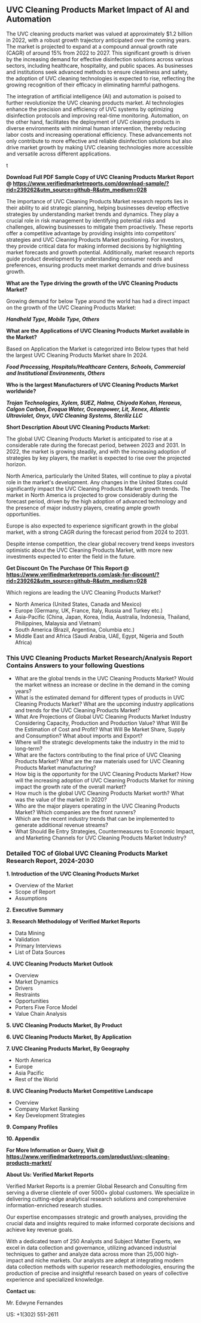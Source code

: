 <h2>UVC Cleaning Products Market Impact of AI and Automation</h2><p>The UVC cleaning products market was valued at approximately $1.2 billion in 2022, with a robust growth trajectory anticipated over the coming years. The market is projected to expand at a compound annual growth rate (CAGR) of around 15% from 2022 to 2027. This significant growth is driven by the increasing demand for effective disinfection solutions across various sectors, including healthcare, hospitality, and public spaces. As businesses and institutions seek advanced methods to ensure cleanliness and safety, the adoption of UVC cleaning technologies is expected to rise, reflecting the growing recognition of their efficacy in eliminating harmful pathogens.</p><p>The integration of artificial intelligence (AI) and automation is poised to further revolutionize the UVC cleaning products market. AI technologies enhance the precision and efficiency of UVC systems by optimizing disinfection protocols and improving real-time monitoring. Automation, on the other hand, facilitates the deployment of UVC cleaning products in diverse environments with minimal human intervention, thereby reducing labor costs and increasing operational efficiency. These advancements not only contribute to more effective and reliable disinfection solutions but also drive market growth by making UVC cleaning technologies more accessible and versatile across different applications.</p>t</p><p id="" class=""><strong>Download Full PDF Sample Copy of UVC Cleaning Products Market Report @ <a href="https://www.verifiedmarketreports.com/download-sample/?rid=239262&utm_source=github-R&utm_medium=028" target="_blank">https://www.verifiedmarketreports.com/download-sample/?rid=239262&utm_source=github-R&utm_medium=028</a></strong></p><p>The importance of&nbsp;UVC Cleaning Products Market research reports lies in their ability to aid strategic planning, helping businesses develop effective strategies by understanding market trends and dynamics. They play a crucial role in risk management by identifying potential risks and challenges, allowing businesses to mitigate them proactively. These reports offer a competitive advantage by providing insights into competitors' strategies and UVC Cleaning Products Market positioning. For investors, they provide critical data for making informed decisions by highlighting market forecasts and growth potential. Additionally, market research reports guide product development by understanding consumer needs and preferences, ensuring products meet market demands and drive business growth.</p><p><strong>What are the&nbsp;Type driving the growth of the UVC Cleaning Products Market?</strong></p><p id="" class="">Growing demand for below Type around the world has had a direct impact on the growth of the UVC Cleaning Products Market:</p><em><strong>Handheld Type, Mobile Type, Others</strong></em></p><strong>What are the&nbsp;Applications&nbsp;of UVC Cleaning Products Market available in the Market?</strong></p><p id="" class="">Based on Application the Market is categorized into Below types that held the largest UVC Cleaning Products Market share In 2024.</p><em><strong>Food Processing, Hospitals/Healthcare Centers, Schools, Commercial and Institutional Environments, Others</strong></em></p><strong>Who is the largest Manufacturers of UVC Cleaning Products Market worldwide?</strong></p><p><em><strong>Trojan Technologies, Xylem, SUEZ, Halma, Chiyoda Kohan, Heraeus, Calgon Carbon, Evoqua Water, Oceanpower, Lit, Xenex, Atlantic Ultraviolet, Onyx, UVC Cleaning Systems, Steriliz LLC</strong></em></p><p id="" class=""><strong>Short Description About UVC Cleaning Products Market:</strong></p><p>The global UVC Cleaning Products Market is anticipated to rise at a considerable rate during the forecast period, between 2023 and 2031. In 2022, the market is growing steadily, and with the increasing adoption of strategies by key players, the market is expected to rise over the projected horizon.</p><p>North America, particularly the United States, will continue to play a pivotal role in the market's development. Any changes in the United States could significantly impact the UVC Cleaning Products Market growth trends. The market in North America is projected to grow considerably during the forecast period, driven by the high adoption of advanced technology and the presence of major industry players, creating ample growth opportunities.</p><p>Europe is also expected to experience significant growth in the global market, with a strong CAGR during the forecast period from 2024 to 2031.</p><p>Despite intense competition, the clear global recovery trend keeps investors optimistic about the UVC Cleaning Products Market, with more new investments expected to enter the field in the future.</p><p id="" class=""><strong>Get Discount On The Purchase Of This Report @ <a href="https://www.verifiedmarketreports.com/ask-for-discount/?rid=239262&utm_source=github-R&utm_medium=028" target="_blank">https://www.verifiedmarketreports.com/ask-for-discount/?rid=239262&utm_source=github-R&utm_medium=028</a></strong></p>Which regions are leading the UVC Cleaning Products Market?</p><ul><li>North America (United States, Canada and Mexico)</li><li>Europe (Germany, UK, France, Italy, Russia and Turkey etc.)</li><li>Asia-Pacific (China, Japan, Korea, India, Australia, Indonesia, Thailand, Philippines, Malaysia and Vietnam)</li><li>South America (Brazil, Argentina, Columbia etc.)</li><li>Middle East and Africa (Saudi Arabia, UAE, Egypt, Nigeria and South Africa)</li></ul><h3 id="" class="">This UVC Cleaning Products Market Research/Analysis Report Contains Answers to your following Questions</h3><ul><li>What are the global trends in the UVC Cleaning Products Market? Would the market witness an increase or decline in the demand in the coming years?</li><li>What is the estimated demand for different types of products in UVC Cleaning Products Market? What are the upcoming industry applications and trends for the UVC Cleaning Products Market?</li><li>What Are Projections of Global UVC Cleaning Products Market Industry Considering Capacity, Production and Production Value? What Will Be the Estimation of Cost and Profit? What Will Be Market Share, Supply and Consumption? What about imports and Export?</li><li>Where will the strategic developments take the industry in the mid to long-term?</li><li>What are the factors contributing to the final price of UVC Cleaning Products Market? What are the raw materials used for UVC Cleaning Products Market manufacturing?</li><li>How big is the opportunity for the UVC Cleaning Products Market? How will the increasing adoption of UVC Cleaning Products Market for mining impact the growth rate of the overall market?</li><li>How much is the global UVC Cleaning Products Market worth? What was the value of the market In 2020?</li><li>Who are the major players operating in the UVC Cleaning Products Market? Which companies are the front runners?</li><li>Which are the recent industry trends that can be implemented to generate additional revenue streams?</li><li>What Should Be Entry Strategies, Countermeasures to Economic Impact, and Marketing Channels for UVC Cleaning Products Market Industry?</li></ul><h3 id="" class="">Detailed TOC of Global UVC Cleaning Products Market Research Report, 2024-2030</h3><p id="" class=""><strong>1. Introduction of the UVC Cleaning Products Market</strong></p><ul><li>Overview of the Market</li><li>Scope of Report</li><li>Assumptions</li></ul><p id="" class=""><strong>2. Executive Summary</strong></p><p id="" class=""><strong>3. Research Methodology of Verified Market Reports</strong></p><ul><li>Data Mining</li><li>Validation</li><li>Primary Interviews</li><li>List of Data Sources</li></ul><p id="" class=""><strong>4. UVC Cleaning Products Market Outlook</strong></p><ul><li>Overview</li><li>Market Dynamics</li><li>Drivers</li><li>Restraints</li><li>Opportunities</li><li>Porters Five Force Model</li><li>Value Chain Analysis</li></ul><p id="" class=""><strong>5. UVC Cleaning Products Market, By Product</strong></p><p id="" class=""><strong>6. UVC Cleaning Products Market, By Application</strong></p><p id="" class=""><strong>7. UVC Cleaning Products Market, By Geography</strong></p><ul><li>North America</li><li>Europe</li><li>Asia Pacific</li><li>Rest of the World</li></ul><p id="" class=""><strong>8. UVC Cleaning Products Market Competitive Landscape</strong></p><ul><li>Overview</li><li>Company Market Ranking</li><li>Key Development Strategies</li></ul><p id="" class=""><strong>9. Company Profiles</strong></p><p id="" class=""><strong>10. Appendix</strong></p><p id="" class=""><strong>For More Information or Query, Visit @ <a href="https://www.verifiedmarketreports.com/product/uvc-cleaning-products-market/" target="_blank">https://www.verifiedmarketreports.com/product/uvc-cleaning-products-market/</a></strong></p><p id="" class=""><strong>About Us: Verified Market Reports</strong></p><p id="" class="">Verified Market Reports is a premier Global Research and Consulting firm serving a diverse clientele of over 5000+ global customers. We specialize in delivering cutting-edge analytical research solutions and comprehensive information-enriched research studies.</p><p id="" class="">Our expertise encompasses strategic and growth analyses, providing the crucial data and insights required to make informed corporate decisions and achieve key revenue goals.</p><p id="" class="">With a dedicated team of 250 Analysts and Subject Matter Experts, we excel in data collection and governance, utilizing advanced industrial techniques to gather and analyze data across more than 25,000 high-impact and niche markets. Our analysts are adept at integrating modern data collection methods with superior research methodologies, ensuring the production of precise and insightful research based on years of collective experience and specialized knowledge.</p><p id="" class=""><strong>Contact us:</strong></p><p id="" class="">Mr. Edwyne Fernandes</p><p id="" class="">US: +1(302) 551-2611</p>